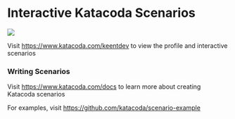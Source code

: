 # Interactive Katacoda Scenarios

[![](http://shields.katacoda.com/katacoda/keentdev/count.svg)](https://www.katacoda.com/keentdev "Get your profile on Katacoda.com")

Visit https://www.katacoda.com/keentdev to view the profile and interactive scenarios

### Writing Scenarios
Visit https://www.katacoda.com/docs to learn more about creating Katacoda scenarios

For examples, visit https://github.com/katacoda/scenario-example
